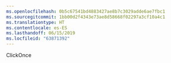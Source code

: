 ```yaml
---
ms.openlocfilehash: 0b5c67541bd4883427ae8b7c3029adde6ae7fbc1
ms.sourcegitcommit: 1bb00d2f4343e73ae8d58668f02297a3cf10a4c1
ms.translationtype: HT
ms.contentlocale: es-ES
ms.lasthandoff: 06/15/2019
ms.locfileid: "63871392"
---
```

ClickOnce